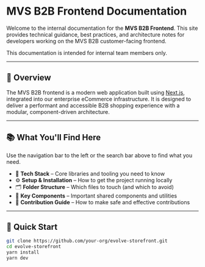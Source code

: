 # MVS B2B Frontend Documentation

Welcome to the internal documentation for the **MVS B2B Frontend**. This site provides technical guidance, best practices, and architecture notes for developers working on the MVS B2B customer-facing frontend.

This documentation is intended for internal team members only.

---

## 🚀 Overview

The MVS B2B frontend is a modern web application built using [Next.js](https://nextjs.org/), integrated into our enterprise eCommerce infrastructure. It is designed to deliver a performant and accessible B2B shopping experience with a modular, component-driven architecture.

---

## 📚 What You'll Find Here

Use the navigation bar to the left or the search bar above to find what you need.

- 🔧 **Tech Stack** – Core libraries and tooling you need to know  
- ⚙️ **Setup & Installation** – How to get the project running locally  
- 🗂 **Folder Structure** – Which files to touch (and which to avoid)  
- 🧩 **Key Components** – Important shared components and utilities  
- 🤝 **Contribution Guide** – How to make safe and effective contributions  

---

## 📎 Quick Start

```bash
git clone https://github.com/your-org/evolve-storefront.git
cd evolve-storefront
yarn install
yarn dev
